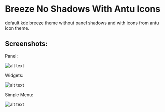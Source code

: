 # Breeze No Shadows With Antu Icons

default kde breeze theme without panel shadows and with icons from antu icon theme.

## Screenshots:

Panel:

![alt text](https://raw.githubusercontent.com/Madkita/Plasma-Themes/master/Breeze%20No%20Shadow%20Antu/Screenshots/Screenshot_20171208_163309.png)

Widgets:

![alt text](https://raw.githubusercontent.com/Madkita/Plasma-Themes/master/Breeze%20No%20Shadow%20Antu/Screenshots/Screenshot_20171208_163348.png)

Simple Menu:

![alt text](https://raw.githubusercontent.com/Madkita/Plasma-Themes/master/Breeze%20No%20Shadow%20Antu/Screenshots/Screenshot_20171208_163452.png)
